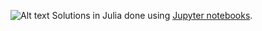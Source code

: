 ![Alt text](https://projecteuler.net/profile/buruzaemon.png "hello, world")
Solutions in Julia done using [Jupyter notebooks](http://jupyter.org/).
